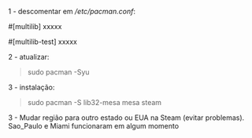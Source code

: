 1 - descomentar em */etc/pacman.conf*:

#[multilib]
xxxxx

#[multilib-test]
xxxxx

2 - atualizar:

> sudo pacman -Syu

3 - instalação:

> sudo pacman -S lib32-mesa mesa steam

3 - Mudar região para outro estado ou EUA na Steam (evitar problemas). Sao_Paulo e Miami funcionaram em algum momento


